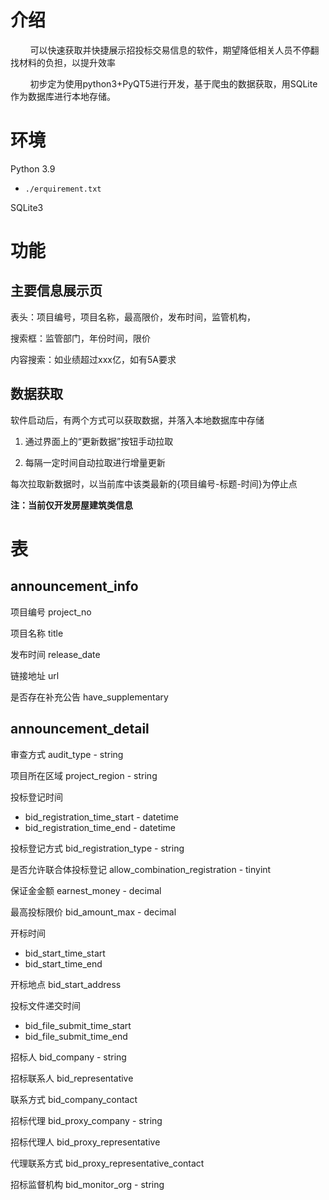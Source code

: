# 介绍

        可以快速获取并快捷展示招投标交易信息的软件，期望降低相关人员不停翻找材料的负担，以提升效率

        初步定为使用python3+PyQT5进行开发，基于爬虫的数据获取，用SQLite作为数据库进行本地存储。



# 环境

Python 3.9

- `./erquirement.txt`

SQLite3



# 功能

## 主要信息展示页

表头：项目编号，项目名称，最高限价，发布时间，监管机构，

搜索框：监管部门，年份时间，限价

内容搜索：如业绩超过xxx亿，如有5A要求

## 数据获取

软件启动后，有两个方式可以获取数据，并落入本地数据库中存储

1. 通过界面上的“更新数据”按钮手动拉取

2. 每隔一定时间自动拉取进行增量更新

每次拉取新数据时，以当前库中该类最新的{项目编号-标题-时间}为停止点

**注：当前仅开发房屋建筑类信息**



# 表

## announcement_info

项目编号 project_no

项目名称 title

发布时间 release_date

链接地址 url

是否存在补充公告 have_supplementary

## announcement_detail

审查方式 audit_type - string

项目所在区域 project_region - string

投标登记时间

- bid_registration_time_start - datetime
- bid_registration_time_end - datetime

投标登记方式 bid_registration_type - string

是否允许联合体投标登记 allow_combination_registration - tinyint

保证金金额 earnest_money - decimal

最高投标限价 bid_amount_max - decimal

开标时间

- bid_start_time_start
- bid_start_time_end

开标地点 bid_start_address

投标文件递交时间

- bid_file_submit_time_start
- bid_file_submit_time_end

招标人 bid_company - string

招标联系人 bid_representative

联系方式 bid_company_contact

招标代理 bid_proxy_company - string

招标代理人 bid_proxy_representative

代理联系方式 bid_proxy_representative_contact

招标监督机构 bid_monitor_org - string

